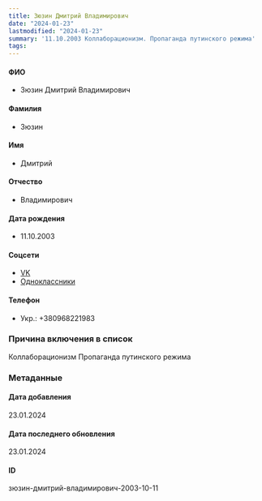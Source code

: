 ```yaml
---
title: Зюзин Дмитрий Владимирович
date: "2024-01-23"
lastmodified: "2024-01-23"
summary: '11.10.2003 Коллаборационизм. Пропаганда путинского режима'
tags: 
---
```

<!--# pp2-->
<!--## Фигурант-->
<!--### Личные данные-->
#### ФИО
- Зюзин Дмитрий Владимирович
#### Фамилия
- Зюзин
#### Имя
- Дмитрий
#### Отчество
- Владимирович
#### Дата рождения
- 11.10.2003
#### Соцсети
- [VK](https://vk.com/id333907025)
- [Одноклассники](https://ok.ru/profile/571380848246)
#### Телефон
- Укр.: +380968221983
### Причина включения в список
Коллаборационизм
Пропаганда путинского режима
### Метаданные
#### Дата добавления
23.01.2024
#### Дата последнего обновления
23.01.2024
#### ID
зюзин-дмитрий-владимирович-2003-10-11
<!--## END;-->
